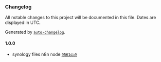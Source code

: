 ### Changelog

All notable changes to this project will be documented in this file. Dates are displayed in UTC.

Generated by [`auto-changelog`](https://github.com/CookPete/auto-changelog).

#### 1.0.0

- synology files n8n node [`9561da9`](https://github.com/alinalexa/n8n-nodes-synology-files/commit/9561da951d1428f9daeae508fe164d50f9497c5f)
